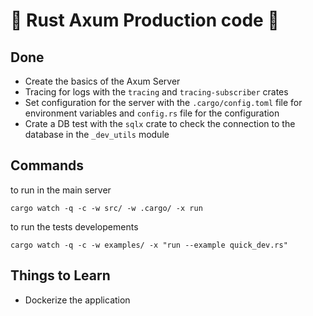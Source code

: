 # 🦀 Rust Axum Production code 🚀

## Done

- Create the basics of the Axum Server
- Tracing for logs with the `tracing` and `tracing-subscriber` crates
- Set configuration for the server with the `.cargo/config.toml` file for environment variables and `config.rs` file for the configuration
- Crate a DB test with the `sqlx` crate to check the connection to the database in the `_dev_utils` module

## Commands

to run in the main server

```shell
cargo watch -q -c -w src/ -w .cargo/ -x run
```

to run the tests developements

```shell
cargo watch -q -c -w examples/ -x "run --example quick_dev.rs"
```

## Things to Learn

- Dockerize the application
